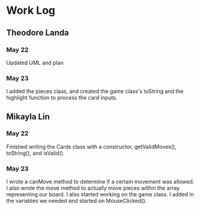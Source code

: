 # Work Log

## Theodore Landa

### May 22

Updated UML and plan

### May 23

I added the pieces class, and created the game class's toString and the highlight function to process the card inputs.


## Mikayla Lin

### May 22

Finished writing the Cards class with a constructor, getValidMoves(), toString(), and isValid().

### May 23

I wrote a canMove method to determine if a certain movement was allowed. I also wrote the move method to actually move pieces within the array representing our board. I also started working on the game class. I added in the variables we needed and started on MouseClicked().
